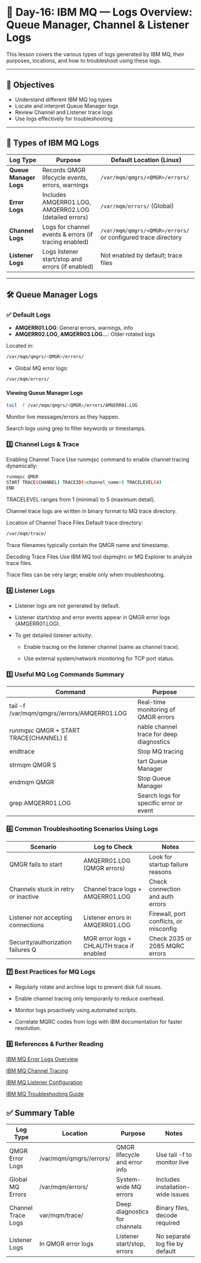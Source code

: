 # 📘 Day-16: IBM MQ — Logs Overview: Queue Manager, Channel & Listener Logs

This lesson covers the various types of logs generated by IBM MQ, their purposes, locations, and how to troubleshoot using these logs.

---

## 🔹 Objectives

- Understand different IBM MQ log types
- Locate and interpret Queue Manager logs
- Review Channel and Listener trace logs
- Use logs effectively for troubleshooting

---

## 🧠 Types of IBM MQ Logs

| Log Type          | Purpose                                              | Default Location (Linux)             |
|-------------------|-----------------------------------------------------|------------------------------------|
| **Queue Manager Logs** | Records QMGR lifecycle events, errors, warnings       | `/var/mqm/qmgrs/<QMGR>/errors/`    |
| **Error Logs**     | Includes AMQERR01.LOG, AMQERR02.LOG (detailed errors) | `/var/mqm/errors/` (Global)          |
| **Channel Logs**   | Logs for channel events & errors (if tracing enabled) | `/var/mqm/qmgrs/<QMGR>/errors/` or configured trace directory |
| **Listener Logs**  | Logs listener start/stop and errors (if enabled)       | Not enabled by default; trace files |

---

## 🛠️ Queue Manager Logs

### ✅ Default Logs

- **AMQERR01.LOG**: General errors, warnings, info  
- **AMQERR02.LOG, AMQERR03.LOG...**: Older rotated logs

Located in:

```bash
/var/mqm/qmgrs/<QMGR>/errors/
```
- Global MQ error logs:

```bash
/var/mqm/errors/
```
#### Viewing Queue Manager Logs
``` bash
tail -f /var/mqm/qmgrs/<QMGR>/errors/AMQERR01.LOG
```
Monitor live messages/errors as they happen.

Search logs using grep to filter keywords or timestamps.

### 3️⃣ Channel Logs & Trace
Enabling Channel Trace
Use runmqsc command to enable channel tracing dynamically:

```bash
runmqsc QMGR
START TRACE(CHANNEL) TRACEID(<channel_name>) TRACELEVEL(4)
END
```
TRACELEVEL ranges from 1 (minimal) to 5 (maximum detail).

Channel trace logs are written in binary format to MQ trace directory.

Location of Channel Trace Files
Default trace directory:

```bash
/var/mqm/trace/
```
Trace filenames typically contain the QMGR name and timestamp.

Decoding Trace Files
Use IBM MQ tool dspmqtrc or MQ Explorer to analyze trace files.

Trace files can be very large; enable only when troubleshooting.

### 4️⃣ Listener Logs
- Listener logs are not generated by default.

- Listener start/stop and error events appear in QMGR error logs (AMQERR01.LOG).

- To get detailed listener activity:

  - Enable tracing on the listener channel (same as channel trace).

  - Use external system/network monitoring for TCP port status.

### 5️⃣ Useful MQ Log Commands Summary
|Command	|Purpose|
|---------|-------|
|tail -f /var/mqm/qmgrs/<QMGR>/errors/AMQERR01.LOG	|Real-time monitoring of QMGR errors|
|runmqsc QMGR + START TRACE(CHANNEL)	E|nable channel trace for deep diagnostics|
|endtrace	|Stop MQ tracing|
|strmqm QMGR	S|tart Queue Manager|
|endmqm QMGR	|Stop Queue Manager|
|grep <keyword> AMQERR01.LOG	|Search logs for specific error or event|

### 6️⃣ Common Troubleshooting Scenarios Using Logs
|Scenario	|Log to Check	|Notes|
|---------|-------------|-----|
|QMGR fails to start	|AMQERR01.LOG (QMGR errors)	|Look for startup failure reasons|
|Channels stuck in retry or inactive	|Channel trace logs + AMQERR01.LOG	|Check connection and auth errors|
|Listener not accepting connections	|Listener errors in AMQERR01.LOG	|Firewall, port conflicts, or misconfig|
|Security/authorization failures	Q|MGR error logs + CHLAUTH trace if enabled	|Check 2035 or 2085 MQRC errors|

### 7️⃣ Best Practices for MQ Logs
- Regularly rotate and archive logs to prevent disk full issues.

- Enable channel tracing only temporarily to reduce overhead.

- Monitor logs proactively using automated scripts.

- Correlate MQRC codes from logs with IBM documentation for faster resolution.

### 8️⃣ References & Further Reading
[IBM MQ Error Logs Overview](https://www.ibm.com/docs/en/ibm-mq/9.3?topic=errors-error-logs)

[IBM MQ Channel Tracing](https://www.ibm.com/docs/en/ibm-mq/9.3?topic=channels-channel-tracing)

[IBM MQ Listener Configuration](https://www.ibm.com/docs/en/ibm-mq/9.3?topic=listeners-overview)

[IBM MQ Troubleshooting Guide](https://www.ibm.com/support/pages/ibm-mq-troubleshooting)

## ✅ Summary Table
|Log Type	|Location	|Purpose	|Notes|
|--------|----------|---------|-----|
|QMGR Error Logs	|/var/mqm/qmgrs/<QMGR>/errors/	|QMGR lifecycle and error info	|Use tail -f to monitor live|
|Global MQ Errors	|/var/mqm/errors/	|System-wide MQ errors	|Includes installation-wide issues|
|Channel Trace Logs	|var/mqm/trace/	|Deep diagnostics for channels	|Binary files, decode required|
|Listener Logs	|In QMGR error logs	|Listener start/stop, errors	|No separate log file by default|

